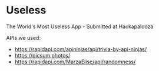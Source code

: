 # Useless
The World's Most Useless App - Submitted at Hackapalooza

APIs we used:
- https://rapidapi.com/apininjas/api/trivia-by-api-ninjas/
- https://picsum.photos/
- https://rapidapi.com/MarzaElise/api/randomness/
